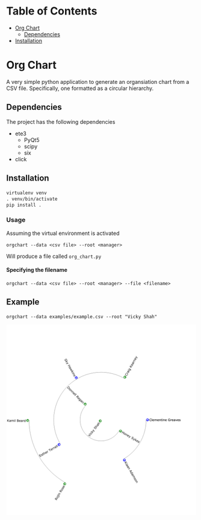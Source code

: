 # Table of Contents
<!-- ts -->
* [Org Chart](#org-chart)
    * [Dependencies](#dependencies)
* [Installation](#installation)
<!-- te -->
# Org Chart

A very simple python application to generate an organsiation chart from a CSV 
file. Specifically, one formatted as a circular hierarchy. 

## Dependencies

The project has the following dependencies

* ete3
    * PyQt5
    * scipy
    * six
* click

## Installation

```shell script
virtualenv venv
. venv/bin/activate
pip install . 
```

### Usage

Assuming the virtual environment is activated

```shell script
orgchart --data <csv file> --root <manager>
```

Will produce a file called ``org_chart.py``

#### Specifying the filename

```shell script
orgchart --data <csv file> --root <manager> --file <filename>
```

## Example

```shell script
orgchart --data examples/example.csv --root "Vicky Shah"
```

![oc1](examples/oc1.png)

